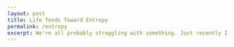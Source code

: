 ```yaml
---
layout: post
title: Life Tends Toward Entropy
permalink: /entropy
excerpt: We're all probably struggling with something. Just recently I finished watching the first season of the excellent Master of None where Dev, the main character, struggles with something anyone who has ever been in a serious relationship struggles with: when do I know this person is *the one*? What if I have doubts, or I'm scared that he/she might not be *the one*? If he/she really were *the one*, shouldn't that mean I don't have these doubts? And so on. So I started thinking about questions like: why do we get married? why do people feel the need to do things like uproot themselves and move to Japan because if they don't do it now they never will? What motivates our seemingly constant existential angst whenever confronted with what seem like big life questions? I propose that the reasons, no matter the manifestation, all come back to one truth that we all unconsciously realize, but don't ever consciously confront: that life, like energy and information, tends toward entropy. We do whatever we can to fend off entropy, that lukewarm existence, and we demonize what we see as entropic forces (in Dev's case: marriage, kids). 
---
```

